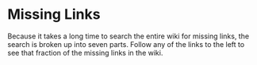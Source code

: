 Missing Links
=============

Because it takes a long time to search the entire wiki for missing links, the 
search is broken up into seven parts.  Follow any of the links to the left to 
see that fraction of the missing links in the wiki.
